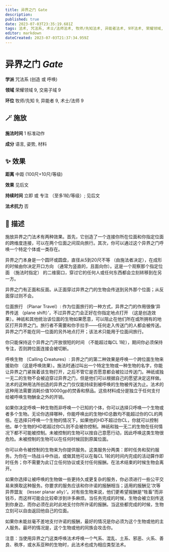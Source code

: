 ```yaml
---
title: 异界之门 Gate
description: 
published: true
date: 2023-07-03T23:35:19.681Z
tags: 法术, 咒法系, 术士/法师法术, 牧师/先知法术, 异能者法术, 9环法术, 荣耀领域, 创造 或 呼唤, 交易子域
editor: markdown
dateCreated: 2023-07-03T21:37:34.959Z
---
```


# **异界之门** *Gate*

**学派** 咒法系 (创造 或 呼唤) 

**领域** 荣耀领域 9, 交易子域 9

**环位** 牧师/先知 9, 异能者 9, 术士/法师 9

## 🪄 施放

**施法时间** 1 标准动作

**成分** 语言, 姿势, 材料

## ✨ 效果  

**距离** 中距 (100尺+10尺/等级) 

**效果** 见后文 

**持续时间** 立即 或 专注 （至多1轮/等级）; 见后文 

**法术抗力** 否

## 📖 描述

施放异界之门法术有两种效果。首先，它创造了一个连接你所在位面和你指定位面的跨维度连接，可以在两个位面之间双向旅行。其次，你可以通过这个异界之门呼唤一个特定个体或一类存在。

异界之门本身是一个圆环或圆盘，直径从5到20尺不等 （由施法者决定），在成形的时候由你决定开口方向 （通常为竖直的，且面向你）。这是一个观察那个指定位面 （施法时指定） 的二维窗口，穿过它的任何人或任何东西都会立刻转移到在另一方。

异界之门有正面和反面。从正面穿过异界之门的生物会传送到另外那个位面；从反面穿过则不会。

位面旅行 （Planar Travel）: 作为位面旅行的一种方式，异界之门的作用很像‘异界传送 （plane shift）’，不过异界之门会正好在你指定地点打开 （这是创造效果）。神祇和其他统治该位面的生物如果愿意，可以阻止在他们所在或所拥有的地区打开异界之门。旅行者不需要和你手拉手——任何走入传送门的人都会被传送。异界之门不能在同一位面的另外地点打开；该法术只能用于位面间旅行。

你只能保持这个异界之门开放很短的时间 （不能超过每CL 1轮），期间你必须保持专注，否则跨位面连接会被切断。

呼唤生物 （Calling Creatures）: 异界之门的第二种效果是呼唤一个跨位面生物来援助你 （这是呼唤效果）。施法时通过叫出一个特定生物或一种生物的名字，你能让异界之门紧挨着该生物打开，之后不管它是否愿意都会被拉过传送门。神祇或独一无二的生物不会被迫穿过异界之门，但是他们可以根据自己的愿望决定这样做。法术的这种用法所创造的异界之门仅仅能持续到被呼唤的生物被传送为止。法术的这种用法需要消耗价值10000gp的焚香和祭品。这些材料成分是独立于任何支付给被呼唤生物酬金之外的开销。

如果你决定呼唤一种生物而非呼唤一个已知的个体，你可以选择只呼唤一个生物或者多个生物。无论你选择哪种，你能呼唤出的生物HD总数均不能超过你的CL的两倍。在选择只呼唤一个生物的情况下，如果他的HD不超过你CL，你就可以控制他。单个生物的HD若超过你CL则不会被你控制。神祇和独一无二的生物在任何情况下都不可能被控制。未被控制的生物可以按自己意愿行动，因此呼唤这类生物很危险。未被控制的生物可以在任何时候回到原属位面。

你可以命令被控制的生物来为你提供服务。这类服务分两类：即时任务和契约服务。为你在一场战斗中作战，或做其他可以在每CL 1轮的时间内完成的活动算作即时任务；你不需要为此订立任何协议或支付任何报酬。在法术结束的时候生物会离开。

如果你选择让被呼唤的生物做一些更持久或更复杂的服务，你必须进行一些公平交易来换取这种服务。你要求的服务应该和你许诺的报酬相当；适用的报酬见‘次等异界盟友 （lesser planar ally）’。对有些生物来说，他们更希望报酬是“牲畜”而非钱币，而这样可能会比较牵涉到许多麻烦。当任务完成的时候，生物会被立刻传送到你身边，而你必须在此时此地支付你所许诺的报酬。当这些都完成的时候，生物立刻可以自由返回他自己的位面。

如果你未能丝毫不差地支付许诺的报酬，最好的情况是你必须为这个生物或他的主人服务。最坏的情况是，这个生物或他的同族会攻击你。

注意：当使用异界之门这类呼唤法术呼唤一个气系、混乱、土系、邪恶、火系、善良、秩序，或水系亚种的生物时，此法术也成为相应类型法术。
    
